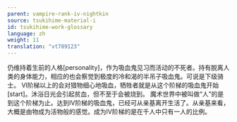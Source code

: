 ```yaml
---
parent: vampire-rank-iv-nightkin
source: tsukihime-material-i
id: tsukihime-work-glossary
language: zh
weight: 11
translation: "vt789123"
---
```


仍维持着生前的人格[personality]，作为吸血鬼见习而活动的不死者。持有脱离人类的身体能力，相应的也会察觉到极度的冷和渴的半吊子吸血鬼。可说是下级骑士。
VI阶梯以上的会对猎物细心地吸血，牺牲者就是从这个阶梯的吸血鬼开始[start]。沐浴日光会引起贫血，但不至于会被烧到。
魔术世界中被叫做“人”的是到这个阶梯为止。达到IV阶梯的吸血鬼，已经可从亲基离开生活了。从亲基来看，大概是由物成为活物般的感觉。成为IV阶梯的是在千人中只有一人的比例。
